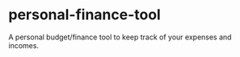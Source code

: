 # personal-finance-tool
A personal budget/finance tool to keep track of your expenses and incomes. 
